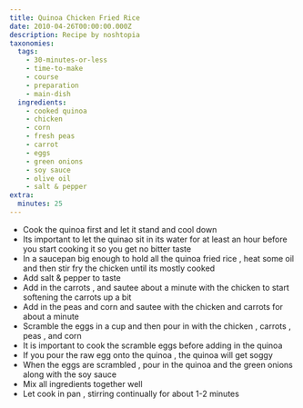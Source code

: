 ```yaml
---
title: Quinoa Chicken Fried Rice
date: 2010-04-26T00:00:00.000Z
description: Recipe by noshtopia
taxonomies:
  tags:
    - 30-minutes-or-less
    - time-to-make
    - course
    - preparation
    - main-dish
  ingredients:
    - cooked quinoa
    - chicken
    - corn
    - fresh peas
    - carrot
    - eggs
    - green onions
    - soy sauce
    - olive oil
    - salt & pepper
extra:
  minutes: 25
---
```

 - Cook the quinoa first and let it stand and cool down
 - Its important to let the quinao sit in its water for at least an hour before you start cooking it so you get no bitter taste
 - In a saucepan big enough to hold all the quinoa fried rice , heat some oil and then stir fry the chicken until its mostly cooked
 - Add salt & pepper to taste
 - Add in the carrots , and sautee about a minute with the chicken to start softening the carrots up a bit
 - Add in the peas and corn and sautee with the chicken and carrots for about a minute
 - Scramble the eggs in a cup and then pour in with the chicken , carrots , peas , and corn
 - It is important to cook the scramble eggs before adding in the quinoa
 - If you pour the raw egg onto the quinoa , the quinoa will get soggy
 - When the eggs are scrambled , pour in the quinoa and the green onions along with the soy sauce
 - Mix all ingredients together well
 - Let cook in pan , stirring continually for about 1-2 minutes
